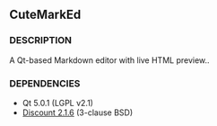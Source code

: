 ## CuteMarkEd


### DESCRIPTION

A Qt-based Markdown editor with live HTML preview..

### DEPENDENCIES

* Qt 5.0.1 (LGPL v2.1)
* [Discount 2.1.6](http://www.pell.portland.or.us/~orc/Code/discount/) (3-clause BSD)


